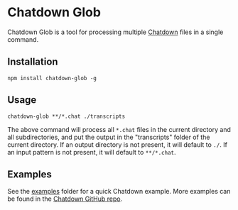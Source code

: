 # Chatdown Glob

Chatdown Glob is a tool for processing multiple [Chatdown](https://github.com/Microsoft/botbuilder-tools/tree/master/packages/Chatdown) files in a single command.

## Installation

    npm install chatdown-glob -g

## Usage

    chatdown-glob **/*.chat ./transcripts

The above command will process all `*.chat` files in the current directory and all subdirectories, and put the output in the "transcripts" folder of the current directory. If an output directory is not present, it will default to `./`. If an input pattern is not present, it will default to `**/*.chat`.

## Examples

See the [examples](./examples/README.md) folder for a quick Chatdown example. More examples can be found in the [Chatdown GitHub repo](https://github.com/Microsoft/botbuilder-tools/tree/master/packages/Chatdown/Examples).
